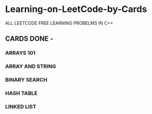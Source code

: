 # Learning-on-LeetCode-by-Cards
ALL LEETCODE FREE LEARNING PROBELMS IN C++

## CARDS DONE -
### ARRAYS 101
### ARRAY AND STRING
### BINARY SEARCH
### HASH TABLE
### LINKED LIST
